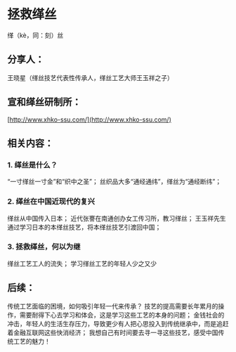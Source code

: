# 拯救缂丝
缂（kè，同：刻）丝

## 分享人：
王晓星（缂丝技艺代表性传承人，缂丝工艺大师王玉祥之子）

## 宣和缂丝研制所：
[http://www.xhko-ssu.com/](http://www.xhko-ssu.com/)

## 相关内容：

### 1. 缂丝是什么？
“一寸缂丝一寸金”和“织中之圣”；
丝织品大多“通经通纬”，缂丝为“通经断纬”；

### 2. 缂丝在中国近现代的复兴
缂丝从中国传入日本；
近代张謇在南通创办女工传习所，教习缂丝；
王玉祥先生通过学习日本的本缂丝技艺，将本缂丝技艺引渡回中国；

### 3. 拯救缂丝，何以为继
缂丝工艺工人的流失；
学习缂丝工艺的年轻人少之又少

## 后续：
传统工艺面临的困境，如何吸引年轻一代来传承？
技艺的提高需要长年累月的操作，需要耐得下心去学习和体会，这是学习这些工艺的本身的问题；
金钱社会的冲击，年轻人的生活生存压力，导致更少有人把心思投入到传统继承中，而是追赶着金融互联网这些快消经济；
我想自己有时间要去寻一寻这些技艺，感受中国传统工艺的魅力！
